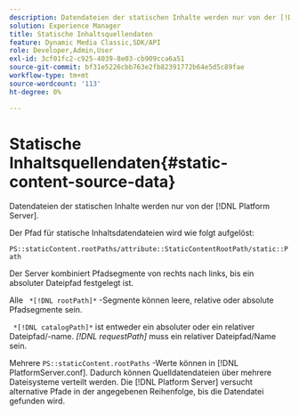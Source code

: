 ```yaml
---
description: Datendateien der statischen Inhalte werden nur von der [!DNL Platform Server].
solution: Experience Manager
title: Statische Inhaltsquellendaten
feature: Dynamic Media Classic,SDK/API
role: Developer,Admin,User
exl-id: 3cf01fc2-c925-4039-8e03-cb909cca6a51
source-git-commit: bf31e5226cbb763e2fb82391772b64e5d5c89fae
workflow-type: tm+mt
source-wordcount: '113'
ht-degree: 0%

---
```


# Statische Inhaltsquellendaten{#static-content-source-data}

Datendateien der statischen Inhalte werden nur von der [!DNL Platform Server].

Der Pfad für statische Inhaltsdatendateien wird wie folgt aufgelöst:

`PS::staticContent.rootPaths/attribute::StaticContentRootPath/static::Path`

Der Server kombiniert Pfadsegmente von rechts nach links, bis ein absoluter Dateipfad festgelegt ist.

Alle ` *[!DNL rootPath]*` -Segmente können leere, relative oder absolute Pfadsegmente sein.

` *[!DNL catalogPath]*` ist entweder ein absoluter oder ein relativer Dateipfad/-name. *[!DNL requestPath]* muss ein relativer Dateipfad/Name sein.

Mehrere `PS::staticContent.rootPaths` -Werte können in [!DNL PlatformServer.conf]. Dadurch können Quelldatendateien über mehrere Dateisysteme verteilt werden. Die [!DNL Platform Server] versucht alternative Pfade in der angegebenen Reihenfolge, bis die Datendatei gefunden wird.
